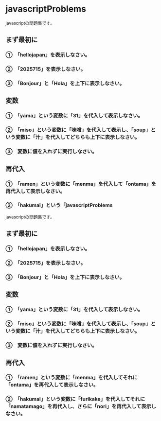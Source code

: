 # javascriptProblems
javascriptの問題集です。
## まず最初に
### ①　「hellojapan」を表示しなさい。
### ②　「2025715」を表示しなさい。
### ③　「Bonjour」と「Hola」を上下に表示しなさい。
## 変数
### ①　「yama」という変数に「31」を代入して表示しなさい。
### ②　「miso」という変数に「味噌」を代入して表示し、「soup」という変数に「汁」を代入してどちらも上下に表示しなさい。
### ③　変数に値を入れずに実行しなさい。
## 再代入
### ①　「ramen」という変数に「menma」を代入して「ontama」を再代入して表示しなさい。
### ②　「hakumai」という「javascriptProblems
javascriptの問題集です。
## まず最初に
### ①　「hellojapan」を表示しなさい。
### ②　「2025715」を表示しなさい。
### ③　「Bonjour」と「Hola」を上下に表示しなさい。
## 変数
### ①　「yama」という変数に「31」を代入して表示しなさい。
### ②　「miso」という変数に「味噌」を代入して表示し、「soup」という変数に「汁」を代入してどちらも上下に表示しなさい。
### ③　変数に値を入れずに実行しなさい。
## 再代入
### ①　「ramen」という変数に「menma」を代入してそれに「ontama」を再代入して表示しなさい。
### ②　「hakumai」という変数に「furikake」を代入してそれに「namatamago」を再代入し、さらに「nori」を再代入して表示しなさい。
